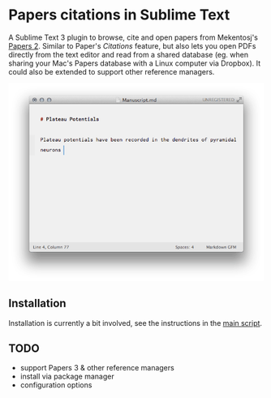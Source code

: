 

# Papers citations in Sublime Text

A Sublime Text 3 plugin to browse, cite and open papers from Mekentosj's [Papers 2](http://papersapp.com/). Similar to Paper's *Citations* feature, but also lets you open PDFs directly from the text editor and read from a shared database (eg. when sharing your Mac's Papers database with a Linux computer via Dropbox). It could also be extended to support other reference managers.

![](anim.gif)

## Installation

Installation is currently a bit involved, see the instructions in the [main script](citations.py).

## TODO

- support Papers 3 & other reference managers
- install via package manager
- configuration options
